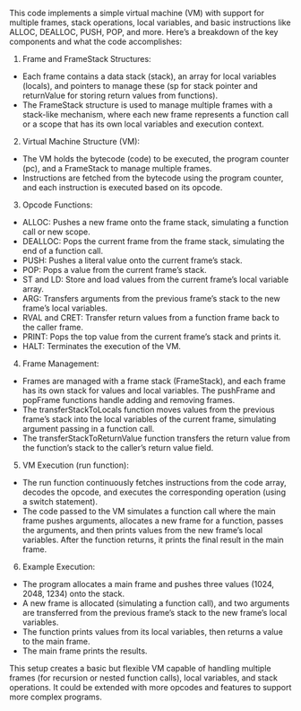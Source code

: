 This code implements a simple virtual machine (VM) with support for multiple frames, stack operations, local variables, and basic instructions like ALLOC, DEALLOC, PUSH, POP, and more. Here’s a breakdown of the key components and what the code accomplishes:

1. Frame and FrameStack Structures:
* Each frame contains a data stack (stack), an array for local variables (locals), and pointers to manage these (sp for stack pointer and returnValue for storing return values from functions).
* The FrameStack structure is used to manage multiple frames with a stack-like mechanism, where each new frame represents a function call or a scope that has its own local variables and execution context.
2. Virtual Machine Structure (VM):
* The VM holds the bytecode (code) to be executed, the program counter (pc), and a FrameStack to manage multiple frames.
* Instructions are fetched from the bytecode using the program counter, and each instruction is executed based on its opcode.
3. Opcode Functions:
* ALLOC: Pushes a new frame onto the frame stack, simulating a function call or new scope.
* DEALLOC: Pops the current frame from the frame stack, simulating the end of a function call.
* PUSH: Pushes a literal value onto the current frame’s stack.
* POP: Pops a value from the current frame’s stack.
* ST and LD: Store and load values from the current frame’s local variable array.
* ARG: Transfers arguments from the previous frame’s stack to the new frame’s local variables.
* RVAL and CRET: Transfer return values from a function frame back to the caller frame.
* PRINT: Pops the top value from the current frame’s stack and prints it.
* HALT: Terminates the execution of the VM.
4. Frame Management:
* Frames are managed with a frame stack (FrameStack), and each frame has its own stack for values and local variables. The pushFrame and popFrame functions handle adding and removing frames.
* The transferStackToLocals function moves values from the previous frame’s stack into the local variables of the current frame, simulating argument passing in a function call.
* The transferStackToReturnValue function transfers the return value from the function’s stack to the caller’s return value field.
5. VM Execution (run function):
* The run function continuously fetches instructions from the code array, decodes the opcode, and executes the corresponding operation (using a switch statement).
* The code passed to the VM simulates a function call where the main frame pushes arguments, allocates a new frame for a function, passes the arguments, and then prints values from the new frame’s local variables. After the function returns, it prints the final result in the main frame.
6. Example Execution:
* The program allocates a main frame and pushes three values (1024, 2048, 1234) onto the stack.
* A new frame is allocated (simulating a function call), and two arguments are transferred from the previous frame’s stack to the new frame’s local variables.
* The function prints values from its local variables, then returns a value to the main frame.
* The main frame prints the results.

This setup creates a basic but flexible VM capable of handling multiple frames (for recursion or nested function calls), local variables, and stack operations. It could be extended with more opcodes and features to support more complex programs.
